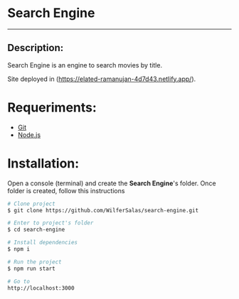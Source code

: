 # Search Engine

---

## Description:

Search Engine is an engine to search movies by title.

Site deployed in (https://elated-ramanujan-4d7d43.netlify.app/).

# Requeriments:

- [Git](https://git-scm.com/)
- [Node.js](https://nodejs.org/en/)


# Installation:

Open a console (terminal) and create the **Search Engine**'s folder. Once folder is created, follow this instructions

```bash
# Clone project
$ git clone https://github.com/WilferSalas/search-engine.git

# Enter to project's folder
$ cd search-engine

# Install dependencies
$ npm i

# Run the project
$ npm run start

# Go to 
http://localhost:3000
```
